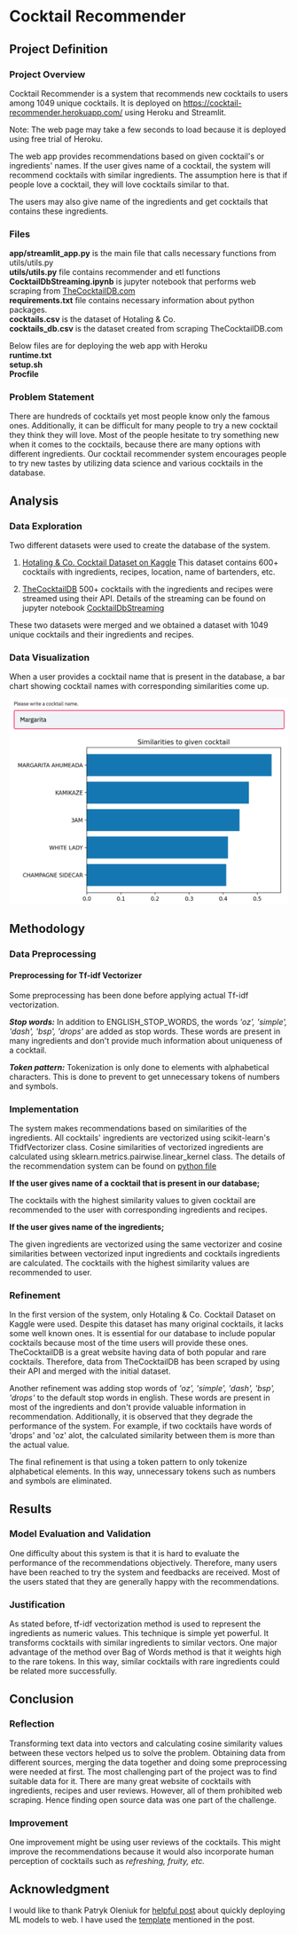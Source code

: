 # Cocktail Recommender

## Project Definition

### Project Overview
Cocktail Recommender is a system that recommends new cocktails to users among 1049 unique cocktails. It is deployed on https://cocktail-recommender.herokuapp.com/ using Heroku and Streamlit.

Note: The web page may take a few seconds to load because it is deployed using free trial of Heroku.

The web app provides recommendations based on given cocktail's or ingredients' names. If the user gives name of a cocktail, the system will recommend cocktails with similar ingredients. The assumption here is that if people love a cocktail, they will love cocktails similar to that. 

The users may also give name of the ingredients and get cocktails that contains these ingredients.  

### Files
**app/streamlit_app.py** is the main file that calls necessary functions from utils/utils.py <br/>
**utils/utils.py** file contains recommender and etl functions <br/>
**CocktailDbStreaming.ipynb** is jupyter notebook that performs web scraping from [TheCocktailDB.com](https://www.thecocktaildb.com/) <br/>
**requirements.txt** file contains necessary information about python packages. <br/>
**cocktails.csv** is the dataset of Hotaling & Co.  <br/>
**cocktails_db.csv** is the dataset created from scraping TheCocktailDB.com  <br/>

Below files are for deploying the web app with Heroku  <br/>
**runtime.txt**  <br/>
**setup.sh**  <br/>
**Procfile**  <br/>


  


### Problem Statement
There are hundreds of cocktails yet most people know only the famous ones. Additionally, it can be difficult for many people to try a new cocktail they think they will love. Most of the people hesitate to try something new when it comes to the cocktails, because there are many options with different ingredients. Our cocktail recommender system encourages people to try new tastes by utilizing data science and various cocktails in the database.


## Analysis

### Data Exploration

Two different datasets were used to create the database of the system. 
1) [Hotaling & Co. Cocktail Dataset on Kaggle](https://www.kaggle.com/shuyangli94/cocktails-hotaling-co)
This dataset contains 600+ cocktails with ingredients, recipes, location, name of bartenders, etc.

2) [TheCocktailDB](https://www.thecocktaildb.com/) 
500+ cocktails with the ingredients and recipes were streamed using their API. Details of the streaming can be found on jupyter notebook [CocktailDbStreaming](https://github.com/OzanGenc/CocktailAnalysis/blob/main/CocktailDbStreaming.ipynb)

These two datasets were merged and we obtained a dataset with 1049 unique cocktails and their ingredients and recipes.  


### Data Visualization
When a user provides a cocktail name that is present in the database, a bar chart showing cocktail names with corresponding similarities come up.

![](https://github.com/OzanGenc/CocktailAnalysis/blob/main/cocktail_recommendations_example_image.png)



## Methodology


### Data Preprocessing

#### Preprocessing for Tf-idf Vectorizer
Some preprocessing has been done before applying actual Tf-idf vectorization. 

***Stop words:*** In addition to ENGLISH_STOP_WORDS, the words *'oz', 'simple', 'dash', 'bsp', 'drops'* are added as stop words. These words are present in many ingredients and don't provide much information about uniqueness of a cocktail. 

***Token pattern:*** Tokenization is only done to elements with alphabetical characters. This is done to prevent to get unnecessary tokens of numbers and symbols.


### Implementation
The system makes recommendations based on similarities of the ingredients. All cocktails' ingredients are vectorized using scikit-learn's TfidfVectorizer class. Cosine similarities of vectorized ingredients are calculated using sklearn.metrics.pairwise.linear_kernel class. The details of the recommendation system can be found on [python file](https://github.com/OzanGenc/CocktailAnalysis/blob/main/utils/utils.py)

**If the user gives name of a cocktail that is present in our database;**

The cocktails with the highest similarity values to given cocktail are recommended to the user with corresponding ingredients and recipes.  

**If the user gives name of the ingredients;**

The given ingredients are vectorized using the same vectorizer and cosine similarities between vectorized input ingredients and cocktails ingredients are calculated. The cocktails with the highest similarity values are recommended to user. 


### Refinement
In the first version of the system, only Hotaling & Co. Cocktail Dataset on Kaggle were used. Despite this dataset has many original cocktails, it lacks some well known ones. It is essential for our database to include popular cocktails because most of the time users will provide these ones. TheCocktailDB is a great website having data of both popular and rare cocktails. Therefore, data from TheCocktailDB has been scraped by using their API and merged with the initial dataset.

Another refinement was adding stop words of *'oz', 'simple', 'dash', 'bsp', 'drops'* to the default stop words in english. These words are present in most of the ingredients and don't provide valuable information in recommendation. Additionally, it is observed that they degrade the performance of the system. For example, if two cocktails have words of 'drops' and 'oz' alot, the calculated similarity between them is more than the actual value.

The final refinement is that using a token pattern to only tokenize alphabetical elements. In this way, unnecessary tokens such as numbers and symbols are eliminated.  


## Results

### Model Evaluation and Validation
One difficulty about this system is that it is hard to evaluate the performance of the recommendations objectively. Therefore, many users have been reached to try the system and feedbacks are received. Most of the users stated that they are generally happy with the recommendations.

### Justification
As stated before, tf-idf vectorization method is used to represent the ingredients as numeric values. This technique is simple yet powerful. It transforms cocktails with similar ingredients to similar vectors. One major advantage of the method over Bag of Words method is that it weights high to the rare tokens. In this way, similar cocktails with rare ingredients could be related more successfully. 



## Conclusion  

### Reflection
Transforming text data into vectors and calculating cosine similarity values between these vectors helped us to solve the problem. Obtaining data from different sources, merging the data together and doing some preprocessing were needed at first. The most challenging part of the project was to find suitable data for it. There are many great website of cocktails with ingredients, recipes and user reviews. However, all of them prohibited web scraping. Hence finding open source data was one part of the challenge.  

### Improvement
One improvement might be using user reviews of the cocktails. This might improve the recommendations because it would also incorporate human perception of cocktails such as *refreshing, fruity, etc.*  


## Acknowledgment

I would like to thank Patryk Oleniuk for [helpful post](https://towardsdatascience.com/show-your-ml-project-to-the-internet-in-minutes-2a7bc3167bd0) about quickly deploying ML models to web. I have used the [template](https://github.com/patryk-oleniuk/streamlit-heroku-template) mentioned in the post.  


